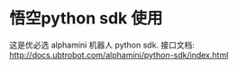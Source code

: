 ﻿# 悟空python sdk 使用
这是优必选 alphamini 机器人 python sdk. 接口文档: <http://docs.ubtrobot.com/alphamini/python-sdk/index.html>